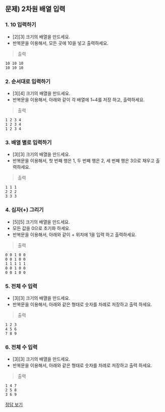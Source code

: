 ## 문제) 2차원 배열 입력

### 1. 10 입력하기

* [2][3] 크기의 배열을 만드세요. 
* 반복문을 이용해서, 모든 곳에 10을 넣고 출력하세요.

> 출력

```
10 10 10 
10 10 10 
```

### 2. 순서대로 입력하기
* [3][4] 크기의 배열을 만드세요.
* 반복문을 이용해서, 아래와 같이 각 배열에 1~4를 저장 하고, 출력하세요.

> 출력

```
1 2 3 4 
1 2 3 4 
1 2 3 4 
```

### 3. 배열 별로 입력하기
* [3][3] 크기의 배열을 만드세요.
* 반복문을 이용해서, 첫 번째 행은 1, 두 번째 행은 2, 세 번째 행은 3으로 채우고 출력하세요.

> 출력

```
1 1 1
2 2 2 
3 3 3 
```

### 4. 십자(+) 그리기
* [5][5] 크기의 배열을 만드세요. 
* 모든 값을 0으로 초기화 하세요. 
* 반복문을 이용해서, 아래와 같이 + 위치에 1을 입력 하고 출력하세요.


> 출력

```
0 0 1 0 0 
0 0 1 0 0 
1 1 1 1 1 
0 0 1 0 0 
0 0 1 0 0 
```

### 5. 전체 수 입력
* [3][3] 크기의 배열을 만드세요. 
* 반복문을 이용해서, 아래와 같은 형태로 숫자를 차례로 저장하고 출력 하세요.

> 출력

```
1 2 3 
4 5 6 
7 8 9 
```

### 6. 전체 수 입력
* [3][3] 크기의 배열을 만드세요. 
* 반복문을 이용해서, 아래와 같은 형태로 숫자를 차례로 저장하고 출력 하세요.

> 출력

```
1 4 7 
2 5 8 
3 6 9 
```

[정답 보기](quiz02.c)